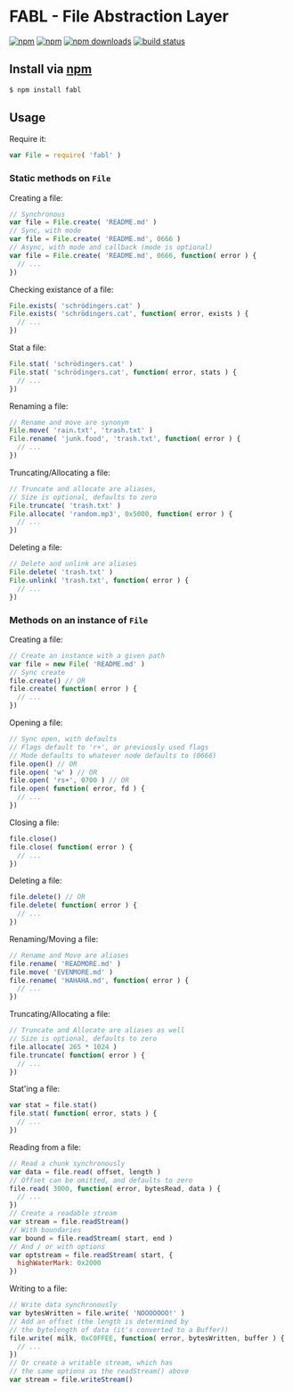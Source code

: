 # FABL - File Abstraction Layer
[![npm](https://img.shields.io/npm/v/fabl.svg?style=flat-square)](https://npmjs.com/fabl)
[![npm](https://img.shields.io/npm/l/fabl.svg?style=flat-square)](https://npmjs.com/fabl)
[![npm downloads](https://img.shields.io/npm/dm/fabl.svg?style=flat-square)](https://npmjs.com/fabl)
[![build status](https://img.shields.io/travis/jhermsmeier/node-fabl.svg?style=flat-square)](https://travis-ci.org/jhermsmeier/node-fabl)

## Install via [npm](https://npmjs.org)

```sh
$ npm install fabl
```

## Usage

Require it:
```js
var File = require( 'fabl' )
```

### Static methods on `File`

Creating a file:
```js
// Synchronous
var file = File.create( 'README.md' )
// Sync, with mode
var file = File.create( 'README.md', 0666 )
// Async, with mode and callback (mode is optional)
var file = File.create( 'README.md', 0666, function( error ) {
  // ...
})
```

Checking existance of a file:
```js
File.exists( 'schrödingers.cat' )
File.exists( 'schrödingers.cat', function( error, exists ) {
  // ...
})
```

Stat a file:
```js
File.stat( 'schrödingers.cat' )
File.stat( 'schrödingers.cat', function( error, stats ) {
  // ...
})
```

Renaming a file:
```js
// Rename and move are synonym
File.move( 'rain.txt', 'trash.txt' )
File.rename( 'junk.food', 'trash.txt', function( error ) {
  // ...
})
```

Truncating/Allocating a file:
```js
// Truncate and allocate are aliases,
// Size is optional, defaults to zero
File.truncate( 'trash.txt' )
File.allocate( 'random.mp3', 0x5000, function( error ) {
  // ...
})
```

Deleting a file:
```js
// Delete and unlink are aliases
File.delete( 'trash.txt' )
File.unlink( 'trash.txt', function( error ) {
  // ...
})
```

### Methods on an instance of `File`

Creating a file:
```js
// Create an instance with a given path
var file = new File( 'README.md' )
// Sync create
file.create() // OR
file.create( function( error ) {
  // ...
})
```

Opening a file:
```js
// Sync open, with defaults
// Flags default to 'r+', or previously used flags
// Mode defaults to whatever node defaults to (0666)
file.open() // OR
file.open( 'w' ) // OR
file.open( 'rs+', 0700 ) // OR
file.open( function( error, fd ) {
  // ...
})
```

Closing a file:
```js
file.close()
file.close( function( error ) {
  // ...
})
```

Deleting a file:
```js
file.delete() // OR
file.delete( function( error ) {
  // ...
})
```

Renaming/Moving a file:
```js
// Rename and Move are aliases
file.rename( 'READMORE.md' )
file.move( 'EVENMORE.md' )
file.rename( 'HAHAHA.md', function( error ) {
  // ...
})
```

Truncating/Allocating a file:
```js
// Truncate and Allocate are aliases as well
// Size is optional, defaults to zero
file.allocate( 265 * 1024 )
file.truncate( function( error ) {
  // ...
})
```

Stat'ing a file:
```js
var stat = file.stat()
file.stat( function( error, stats ) {
  // ...
})
```

Reading from a file:
```js
// Read a chunk synchronously
var data = file.read( offset, length )
// Offset can be omitted, and defaults to zero
file.read( 3000, function( error, bytesRead, data ) {
  // ...
})
// Create a readable stream
var stream = file.readStream()
// With boundaries
var bound = file.readStream( start, end )
// And / or with options
var optstream = file.readStream( start, {
  highWaterMark: 0x2000
})
```

Writing to a file:
```js
// Write data synchronously
var bytesWritten = file.write( 'NOOOOOOO!' )
// Add an offset (the length is determined by
// the bytelength of data (it's converted to a Buffer))
file.write( milk, 0xC0FFEE, function( error, bytesWritten, buffer ) {
  // ...
})
// Or create a writable stream, which has
// the same options as the readStream() above
var stream = file.writeStream()
```

